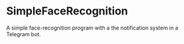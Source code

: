 # SimpleFaceRecognition
A simple face-recognition program with a the notification system in a Telegram bot.
